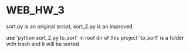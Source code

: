 # WEB_HW_3

sort.py is an original script, sort_2.py is an improved

use 'python sort_2.py to_sort' in root dir of this project
'to_sort' is a folder with trash and it will be sorted
